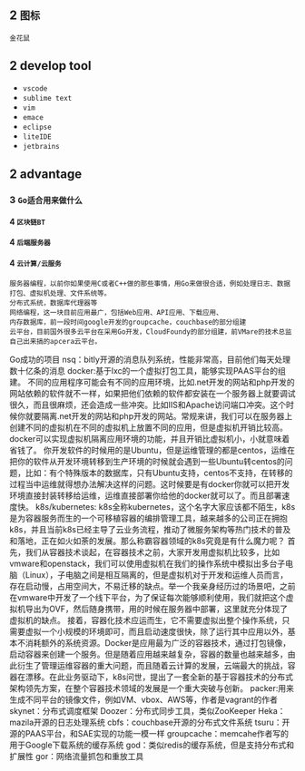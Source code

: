 ## 2 `图标`
`金花鼠`

## 2 develop tool
* `vscode`
* `sublime text`
* `vim`
* `emace`
* `eclipse`
* `liteIDE`
* `jetbrains`

## 2 advantage

### 3  `Go适合用来做什么`
#### 4   `区块链BT`

#### 4   `后端服务器`

#### 4   `云计算/云服务`
	服务器编程，以前你如果使用C或者C++做的那些事情，用Go来做很合适，例如处理日志、数据打包、虚拟机处理、文件系统等。
	分布式系统，数据库代理器等
    网络编程，这一块目前应用最广，包括Web应用、API应用、下载应用、
	内存数据库，前一段时间google开发的groupcache，couchbase的部分组建
	云平台，目前国外很多云平台在采用Go开发，CloudFoundy的部分组建，前VMare的技术总监自己出来搞的apcera云平台。



Go成功的项目
	nsq：bitly开源的消息队列系统，性能非常高，目前他们每天处理数十亿条的消息
	docker:基于lxc的一个虚拟打包工具，能够实现PAAS平台的组建。
		不同的应用程序可能会有不同的应用环境，比如.net开发的网站和php开发的网站依赖的软件就不一样，如果把他们依赖的软件都安装在一个服务器上就要调试很久，而且很麻烦，还会造成一些冲突。比如IIS和Apache访问端口冲突。这个时候你就要隔离.net开发的网站和php开发的网站。常规来讲，我们可以在服务器上创建不同的虚拟机在不同的虚拟机上放置不同的应用，但是虚拟机开销比较高。docker可以实现虚拟机隔离应用环境的功能，并且开销比虚拟机小，小就意味着省钱了。
		你开发软件的时候用的是Ubuntu，但是运维管理的都是centos，运维在把你的软件从开发环境转移到生产环境的时候就会遇到一些Ubuntu转centos的问题，比如：有个特殊版本的数据库，只有Ubuntu支持，centos不支持，在转移的过程当中运维就得想办法解决这样的问题。这时候要是有docker你就可以把开发环境直接封装转移给运维，运维直接部署你给他的docker就可以了。而且部署速度快。
	k8s/kubernetes: 
		k8s全称kubernetes，这个名字大家应该都不陌生，k8s是为容器服务而生的一个可移植容器的编排管理工具，越来越多的公司正在拥抱k8s，并且当前k8s已经主导了云业务流程，推动了微服务架构等热门技术的普及和落地，正在如火如荼的发展。那么称霸容器领域的k8s究竟是有什么魔力呢？
		首先，我们从容器技术谈起，在容器技术之前，大家开发用虚拟机比较多，比如vmware和openstack，我们可以使用虚拟机在我们的操作系统中模拟出多台子电脑（Linux），子电脑之间是相互隔离的，但是虚拟机对于开发和运维人员而言，存在启动慢，占用空间大，不易迁移的缺点。举一个我亲身经历过的场景吧，之前在vmware中开发了一个线下平台，为了保证每次能够顺利使用，我们就把这个虚拟机导出为OVF，然后随身携带，用的时候在服务器中部署，这里就充分体现了虚拟机的缺点。
		接着，容器化技术应运而生，它不需要虚拟出整个操作系统，只需要虚拟一个小规模的环境即可，而且启动速度很快，除了运行其中应用以外，基本不消耗额外的系统资源。Docker是应用最为广泛的容器技术，通过打包镜像，启动容器来创建一个服务。但是随着应用越来越复杂，容器的数量也越来越多，由此衍生了管理运维容器的重大问题，而且随着云计算的发展，云端最大的挑战，容器在漂移。在此业务驱动下，k8s问世，提出了一套全新的基于容器技术的分布式架构领先方案，在整个容器技术领域的发展是一个重大突破与创新。
	packer:用来生成不同平台的镜像文件，例如VM、vbox、AWS等，作者是vagrant的作者
	skynet：分布式调度框架
	Doozer：分布式同步工具，类似ZooKeeper
	Heka：mazila开源的日志处理系统
	cbfs：couchbase开源的分布式文件系统
	tsuru：开源的PAAS平台，和SAE实现的功能一模一样
	groupcache：memcahe作者写的用于Google下载系统的缓存系统
	god：类似redis的缓存系统，但是支持分布式和扩展性
	gor：网络流量抓包和重放工具
